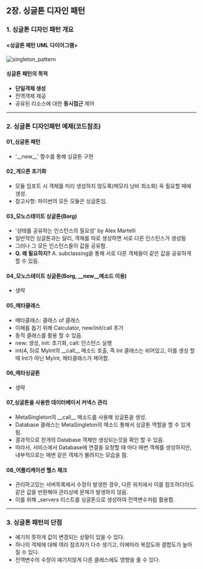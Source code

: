 ## 2장. 싱글톤 디자인 패턴

### 1. 싱글톤 디자인 패턴 개요

#### <싱글톤 패턴 UML 다이어그램>

![singleton_pattern](https://user-images.githubusercontent.com/81678439/158491983-d043b6e6-a442-489b-b91f-98986738e0b8.png)

#### 싱글톤 패턴의 목적

- **단일객체 생성**
- 전역객체 제공
- 공유된 리소스에 대한 **동시접근** 제어

---

### 2. 싱글톤 디자인패턴 예제(코드참조)

#### 01\_싱글톤 패턴

- '\_\_new\_\_' 함수를 통해 싱글톤 구현

#### 02\_게으른 초기화

- 모듈 임포트 시 객체를 미리 생성하지 않도록(메모리 낭비 최소화) 꼭 필요할 때에 생성.
- 참고사항: 파이썬의 모든 모듈은 싱글톤임.

#### 03\_모노스테이트 싱글톤(Borg)

- '상태를 공유하는 인스턴스의 필요성' by Alex Martelli
- 일반적인 싱글톤과는 달리, 객체를 따로 생성하면 서로 다른 인스턴스가 생성됨
- 그러나 그 모든 인스턴스들이 값을 공유함.
- **Q. 왜 필요하지?** A. subclassing을 통해 서로 다른 객체들이 같은 값을 공유하게 할 수 있음.

#### 04\_모노스테이트 싱글톤(Borg, \_\_new\_\_메소드 이용)

- 생략

#### 05\_메타클래스

- 메타클래스: 클래스 of 클래스
- 이해를 돕기 위해 Calculator, new/init/call 추가
- 동적 클래스를 활용 할 수 있음.
- new: 생성, init: 초기화, call: 인스턴스 실행
- int(4, 5)로 MyInt의 \_\_call\_\_ 메소드 호출, 즉 Int 클래스는 비어있고, 이를 생성 할 때 Int가 아닌 MyInt, 메타클래스가 제어함.

#### 06\_메타싱글톤

- 생략

#### 07\_싱글톤을 사용한 데이터베이서 커넥스 관리

- MetaSingleton의 \_\_call\_\_ 메소드를 사용해 싱글톤을 생성.
- Database 클래스는 MetaSingleton의 메소드 통해서 싱글톤 역할을 할 수 있게 됨.
- 결과적으로 한개의 Database 객체만 생성되는것을 확인 할 수 있음.
- 따라서, 서비스에서 Database에 연결을 요청할 때 마다 매번 객체를 생성하지만, 내부적으로는 매번 같은 객체가 불려지는 모습을 띔.

#### 08\_어플리케이션 헬스 체크

- 관리하고있는 서버목록에서 수정이 발생한 경우, 다른 위치에서 이를 참조하더라도 같은 값을 반환해야 관리상에 문제가 발생하지 않음.
- 이를 위해 \_servers 리스트를 싱글톤으로 생성하여 전역변수처럼 활용함.

---

### 3. 싱글톤 패턴의 단점

- 예기치 못하게 값이 변경되는 상황이 있을 수 있다.
- 하나의 객체에 대해 여러 참조자가 다수 생기고, 이에따라 복잡도와 결합도가 높아질 수 있다.
- 전역변수의 수정이 예기치않게 다른 클래스에도 영향을 줄 수 있다.
